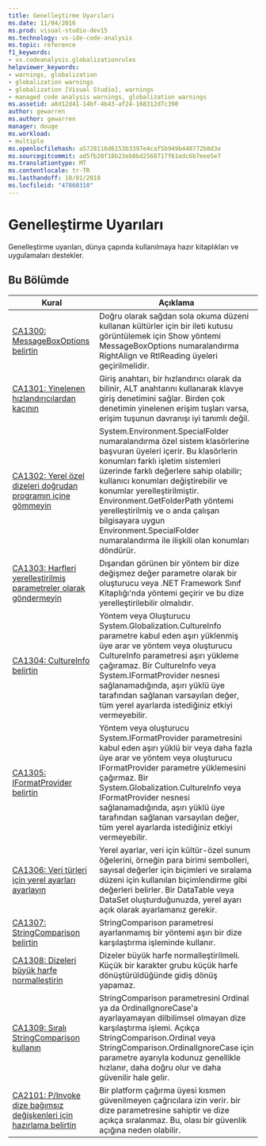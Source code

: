 ```yaml
---
title: Genelleştirme Uyarıları
ms.date: 11/04/2016
ms.prod: visual-studio-dev15
ms.technology: vs-ide-code-analysis
ms.topic: reference
f1_keywords:
- vs.codeanalysis.globalizationrules
helpviewer_keywords:
- warnings, globalization
- globalization warnings
- globalization [Visual Studio], warnings
- managed code analysis warnings, globalization warnings
ms.assetid: a8d12d41-14bf-4b43-af24-168312d7c390
author: gewarren
ms.author: gewarren
manager: douge
ms.workload:
- multiple
ms.openlocfilehash: a5728116d6153b3397e4caf5b949b440772b8d3e
ms.sourcegitcommit: ad5fb20f18b23eb8bd2568717f61edc6b7eee5e7
ms.translationtype: MT
ms.contentlocale: tr-TR
ms.lasthandoff: 10/01/2018
ms.locfileid: "47860310"
---
```

# <a name="globalization-warnings"></a>Genelleştirme Uyarıları
Genelleştirme uyarıları, dünya çapında kullanılmaya hazır kitaplıkları ve uygulamaları destekler.

## <a name="in-this-section"></a>Bu Bölümde

|Kural|Açıklama|
|----------|-----------------|
|[CA1300: MessageBoxOptions belirtin](../code-quality/ca1300-specify-messageboxoptions.md)|Doğru olarak sağdan sola okuma düzeni kullanan kültürler için bir ileti kutusu görüntülemek için Show yöntemi MessageBoxOptions numaralandırma RightAlign ve RtlReading üyeleri geçirilmelidir.|
|[CA1301: Yinelenen hızlandırıcılardan kaçının](../code-quality/ca1301-avoid-duplicate-accelerators.md)|Giriş anahtarı, bir hızlandırıcı olarak da bilinir, ALT anahtarını kullanarak klavye giriş denetimini sağlar. Birden çok denetimin yinelenen erişim tuşları varsa, erişim tuşunun davranışı iyi tanımlı değil.|
|[CA1302: Yerel özel dizeleri doğrudan programın içine gömmeyin](../code-quality/ca1302-do-not-hardcode-locale-specific-strings.md)|System.Environment.SpecialFolder numaralandırma özel sistem klasörlerine başvuran üyeleri içerir. Bu klasörlerin konumları farklı işletim sistemleri üzerinde farklı değerlere sahip olabilir; kullanıcı konumları değiştirebilir ve konumlar yerelleştirilmiştir. Environment.GetFolderPath yöntemi yerelleştirilmiş ve o anda çalışan bilgisayara uygun Environment.SpecialFolder numaralandırma ile ilişkili olan konumları döndürür.|
|[CA1303: Harfleri yerelleştirilmiş parametreler olarak göndermeyin](../code-quality/ca1303-do-not-pass-literals-as-localized-parameters.md)|Dışarıdan görünen bir yöntem bir dize değişmez değer parametre olarak bir oluşturucu veya .NET Framework Sınıf Kitaplığı'nda yöntemi geçirir ve bu dize yerelleştirilebilir olmalıdır.|
|[CA1304: CultureInfo belirtin](../code-quality/ca1304-specify-cultureinfo.md)|Yöntem veya Oluşturucu System.Globalization.CultureInfo parametre kabul eden aşırı yüklenmiş üye arar ve yöntem veya oluşturucu CultureInfo parametresi aşırı yükleme çağıramaz. Bir CultureInfo veya System.IFormatProvider nesnesi sağlanamadığında, aşırı yüklü üye tarafından sağlanan varsayılan değer, tüm yerel ayarlarda istediğiniz etkiyi vermeyebilir.|
|[CA1305: IFormatProvider belirtin](../code-quality/ca1305-specify-iformatprovider.md)|Yöntem veya oluşturucu System.IFormatProvider parametresini kabul eden aşırı yüklü bir veya daha fazla üye arar ve yöntem veya oluşturucu IFormatProvider parametre yüklemesini çağırmaz. Bir System.Globalization.CultureInfo veya IFormatProvider nesnesi sağlanamadığında, aşırı yüklü üye tarafından sağlanan varsayılan değer, tüm yerel ayarlarda istediğiniz etkiyi vermeyebilir.|
|[CA1306: Veri türleri için yerel ayarları ayarlayın](../code-quality/ca1306-set-locale-for-data-types.md)|Yerel ayarlar, veri için kültür-özel sunum öğelerini, örneğin para birimi sembolleri, sayısal değerler için biçimleri ve sıralama düzeni için kullanılan biçimlendirme gibi değerleri belirler. Bir DataTable veya DataSet oluşturduğunuzda, yerel ayarı açık olarak ayarlamanız gerekir.|
|[CA1307: StringComparison belirtin](../code-quality/ca1307-specify-stringcomparison.md)|StringComparison parametresi ayarlanmamış bir yöntemi aşırı bir dize karşılaştırma işleminde kullanır.|
|[CA1308: Dizeleri büyük harfe normalleştirin](../code-quality/ca1308-normalize-strings-to-uppercase.md)|Dizeler büyük harfe normalleştirilmeli. Küçük bir karakter grubu küçük harfe dönüştürüldüğünde gidiş dönüş yapamaz.|
|[CA1309: Sıralı StringComparison kullanın](../code-quality/ca1309-use-ordinal-stringcomparison.md)|StringComparison parametresini Ordinal ya da OrdinalIgnoreCase'a ayarlayamayan dilbilimsel olmayan dize karşılaştırma işlemi. Açıkça StringComparison.Ordinal veya StringComparison.OrdinalIgnoreCase için parametre ayarıyla kodunuz genellikle hızlanır, daha doğru olur ve daha güvenilir hale gelir.|
|[CA2101: P/Invoke dize bağımsız değişkenleri için hazırlama belirtin](../code-quality/ca2101-specify-marshaling-for-p-invoke-string-arguments.md)|Bir platform çağırma üyesi kısmen güvenilmeyen çağrıcılara izin verir. bir dize parametresine sahiptir ve dize açıkça sıralanmaz. Bu, olası bir güvenlik açığına neden olabilir.|